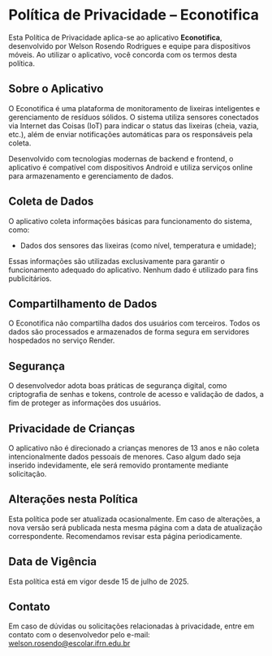 # Política de Privacidade – Econotifica

Esta Política de Privacidade aplica-se ao aplicativo **Econotifica**, desenvolvido por Welson Rosendo Rodrigues e equipe para dispositivos móveis. Ao utilizar o aplicativo, você concorda com os termos desta política.

## Sobre o Aplicativo

O Econotifica é uma plataforma de monitoramento de lixeiras inteligentes e gerenciamento de resíduos sólidos. O sistema utiliza sensores conectados via Internet das Coisas (IoT) para indicar o status das lixeiras (cheia, vazia, etc.), além de enviar notificações automáticas para os responsáveis pela coleta.

Desenvolvido com tecnologias modernas de backend e frontend, o aplicativo é compatível com dispositivos Android e utiliza serviços online para armazenamento e gerenciamento de dados.

## Coleta de Dados

O aplicativo coleta informações básicas para funcionamento do sistema, como:

- Dados dos sensores das lixeiras (como nível, temperatura e umidade);

Essas informações são utilizadas exclusivamente para garantir o funcionamento adequado do aplicativo. Nenhum dado é utilizado para fins publicitários.

## Compartilhamento de Dados

O Econotifica não compartilha dados dos usuários com terceiros. Todos os dados são processados e armazenados de forma segura em servidores hospedados no serviço Render.

## Segurança

O desenvolvedor adota boas práticas de segurança digital, como criptografia de senhas e tokens, controle de acesso e validação de dados, a fim de proteger as informações dos usuários.

## Privacidade de Crianças

O aplicativo não é direcionado a crianças menores de 13 anos e não coleta intencionalmente dados pessoais de menores. Caso algum dado seja inserido indevidamente, ele será removido prontamente mediante solicitação.

## Alterações nesta Política

Esta política pode ser atualizada ocasionalmente. Em caso de alterações, a nova versão será publicada nesta mesma página com a data de atualização correspondente. Recomendamos revisar esta página periodicamente.

## Data de Vigência

Esta política está em vigor desde 15 de julho de 2025.

## Contato

Em caso de dúvidas ou solicitações relacionadas à privacidade, entre em contato com o desenvolvedor pelo e-mail: [welson.rosendo@escolar.ifrn.edu.br](mailto:welson.rosendo@escolar.ifrn.edu.br)
